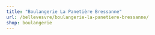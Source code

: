 ```yaml
---
title: "Boulangerie La Panetière Bressanne"
url: /bellevesvre/boulangerie-la-panetiere-bressanne/
shop: boulangerie
---
```

